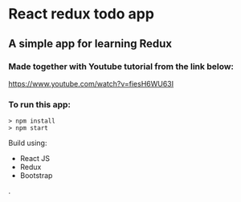 # React redux todo app

## A simple app for learning Redux

### Made together with Youtube tutorial from the link below:

https://www.youtube.com/watch?v=fiesH6WU63I

### To run this app:

```shell
> npm install
> npm start
```

Build using:

- React JS
- Redux
- Bootstrap

.
